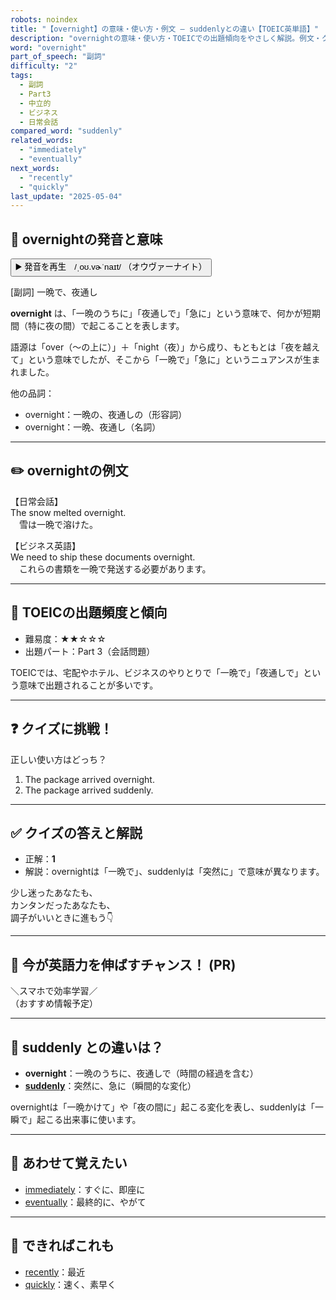 ```yaml
---
robots: noindex
title: "【overnight】の意味・使い方・例文 ― suddenlyとの違い【TOEIC英単語】"
description: "overnightの意味・使い方・TOEICでの出題傾向をやさしく解説。例文・クイズ付きでsuddenlyとの違いもわかりやすく学べます。"
word: "overnight"
part_of_speech: "副詞"
difficulty: "2"
tags:
  - 副詞
  - Part3
  - 中立的
  - ビジネス
  - 日常会話
compared_word: "suddenly"
related_words:
  - "immediately"
  - "eventually"
next_words:
  - "recently"
  - "quickly"
last_update: "2025-05-04"
---
```


## 🔰 overnightの発音と意味

<button class="play-audio" onclick="playTTS('overnight')">
  <span class="play-audio-main">
    ▶️ 発音を再生　/ˌoʊ.vɚˈnaɪt/
  </span>
  <span class="play-audio-sub">
    （オウヴァーナイト）
  </span>
</button>

[副詞] 一晩で、夜通し

**overnight** は、「一晩のうちに」「夜通しで」「急に」という意味で、何かが短期間（特に夜の間）で起こることを表します。

語源は「over（〜の上に）」＋「night（夜）」から成り、もともとは「夜を越えて」という意味でしたが、そこから「一晩で」「急に」というニュアンスが生まれました。

他の品詞：  
- overnight：一晩の、夜通しの（形容詞）
- overnight：一晩、夜通し（名詞）

---

## ✏️ overnightの例文

【日常会話】  
The snow melted overnight.  
　雪は一晩で溶けた。

【ビジネス英語】  
We need to ship these documents overnight.  
　これらの書類を一晩で発送する必要があります。

---

## 🎯 TOEICの出題頻度と傾向

- 難易度：★★☆☆☆
- 出題パート：Part 3（会話問題）

TOEICでは、宅配やホテル、ビジネスのやりとりで「一晩で」「夜通しで」という意味で出題されることが多いです。

---

## ❓ クイズに挑戦！

正しい使い方はどっち？

1. The package arrived overnight.  
2. The package arrived suddenly.

---

## ✅ クイズの答えと解説

- 正解：**1**
- 解説：overnightは「一晩で」、suddenlyは「突然に」で意味が異なります。

少し迷ったあなたも、  
カンタンだったあなたも、  
調子がいいときに進もう👇️

---

## 🚀 今が英語力を伸ばすチャンス！ (PR)

<div class="info-center">
＼スマホで効率学習／<br>  
（おすすめ情報予定）
</div>

---

## 🤔  suddenly との違いは？

- **overnight**：一晩のうちに、夜通しで（時間の経過を含む）
- **[suddenly](/suddenly)**：突然に、急に（瞬間的な変化）

overnightは「一晩かけて」や「夜の間に」起こる変化を表し、suddenlyは「一瞬で」起こる出来事に使います。

---

## 🧩 あわせて覚えたい

- [immediately](/immediately)：すぐに、即座に
- [eventually](/eventually)：最終的に、やがて

---

## 📖 できればこれも

- [recently](/recently)：最近
- [quickly](/quickly)：速く、素早く

<!-- cvid: aid19_bid05 -->
